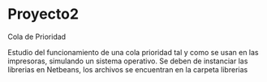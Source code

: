 # Proyecto2
Cola de Prioridad

Estudio del funcionamiento de una cola prioridad tal y como se usan en las impresoras, simulando un sistema operativo.
Se deben de instanciar las librerias en Netbeans, los archivos se encuentran en la carpeta librerias

